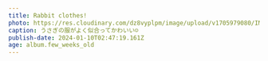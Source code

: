 ```yaml
---
title: Rabbit clothes!
photo: https://res.cloudinary.com/dz8vyplpm/image/upload/v1705979080/IMG_8311_swtetd.jpg
caption: うさぎの服がよく似合ってかわいい☺️
publish-date: 2024-01-10T02:47:19.161Z
age: album.few_weeks_old
---
```

